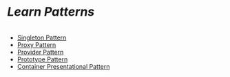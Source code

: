 # **_Learn Patterns_**
<link rel=>
<div style="border-bottom: 2px solid rgba(255, 255, 255, 0.6); margin-bottom: 8px;"></div>

- [Singleton Pattern](./singleton-pattern/README.md)
- [Proxy Pattern](./proxy-pattern/README.md)
- [Provider Pattern](./provider-pattern/README.md)
- [Prototype Pattern](./prototype-pattern/README.md)
- [Container Presentational Pattern](./container-presentational-pattern/README.md)

